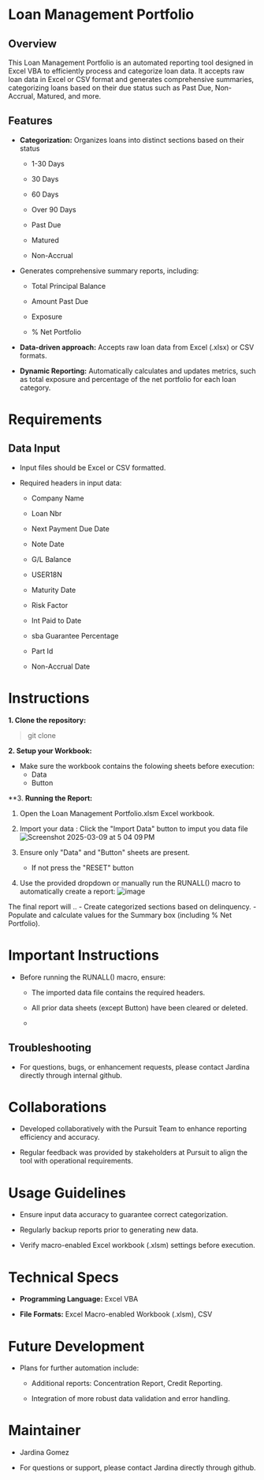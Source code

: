 # Loan Management Portfolio

## Overview

This Loan Management Portfolio is an automated reporting tool designed in Excel VBA to efficiently process and categorize loan data. It accepts raw loan data in Excel or CSV format and generates comprehensive summaries, categorizing loans based on their due status such as Past Due, Non-Accrual, Matured, and more.

## Features

- **Categorization:** Organizes loans into distinct sections based on their status
  - 1-30 Days

  - 30 Days

  - 60 Days

  - Over 90 Days

  - Past Due

  - Matured

  - Non-Accrual

- Generates comprehensive summary reports, including:

  - Total Principal Balance

  - Amount Past Due

  - Exposure

  - % Net Portfolio

- **Data-driven approach:** Accepts raw loan data from Excel (.xlsx) or CSV formats.

- **Dynamic Reporting:** Automatically calculates and updates metrics, such as total exposure and percentage of the net portfolio for each loan category.

# Requirements

## Data Input

- Input files should be Excel or CSV formatted.

- Required headers in input data:

  - Company Name

  - Loan Nbr

  - Next Payment Due Date

  - Note Date

  - G/L Balance

  - USER18N

  - Maturity Date

  - Risk Factor

  - Int Paid to Date

  - sba Guarantee Percentage

  - Part Id

  - Non-Accrual Date

# Instructions
**1. Clone the repository:**
  > git clone 

**2.  Setup your Workbook:**
   - Make sure the workbook contains the folowing sheets before execution:
       - Data
       - Button
  
**3. **Running the Report:**
  1. Open the Loan Management Portfolio.xlsm Excel workbook.

  2. Import your data : Click the "Import Data" button to imput you data file
![Screenshot 2025-03-09 at 5 04 09 PM](https://github.com/user-attachments/assets/da7a1ed2-4ed2-454c-b3ca-c6ad6ddd6f32)


  4. Ensure only "Data" and "Button" sheets are present.
       - If not press the "RESET" button 

  5. Use the provided dropdown or manually run the RUNALL() macro to automatically create a report:
  ![image](https://github.com/user-attachments/assets/b75e3de4-c6b5-48f6-a7d6-25d11db7701d)

  The final report will .. 
    - Create categorized sections based on delinquency.
    - Populate and calculate values for the Summary box (including % Net Portfolio).

# Important Instructions

- Before running the RUNALL() macro, ensure:

  - The imported data file contains the required headers.

  - All prior data sheets (except Button) have been cleared or deleted.
  - 
## Troubleshooting
- For questions, bugs, or enhancement requests, please contact Jardina directly through internal github. 

# Collaborations

- Developed collaboratively with the Pursuit Team to enhance reporting efficiency and accuracy.

- Regular feedback was provided by stakeholders at Pursuit to align the tool with operational requirements.

# Usage Guidelines

- Ensure input data accuracy to guarantee correct categorization.

- Regularly backup reports prior to generating new data.

- Verify macro-enabled Excel workbook (.xlsm) settings before execution.

# Technical Specs 

- **Programming Language:** Excel VBA

- **File Formats:** Excel Macro-enabled Workbook (.xlsm), CSV


# Future Development

- Plans for further automation include:

  - Additional reports: Concentration Report, Credit Reporting.

  - Integration of more robust data validation and error handling.

# Maintainer

- Jardina Gomez

- For questions or support, please contact Jardina directly through github.


